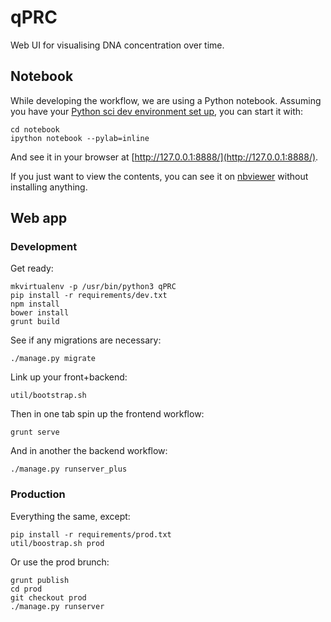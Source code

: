 qPRC
====
Web UI for visualising DNA concentration over time.

Notebook
--------
While developing the workflow, we are using a Python notebook.
Assuming you have your
[Python sci dev environment set up](http://www.scipy.org/install.html),
you can start it with:

    cd notebook
    ipython notebook --pylab=inline

And see it in your browser at [http://127.0.0.1:8888/](http://127.0.0.1:8888/).

If you just want to view the contents, you can see it on
[nbviewer][notebook-nbviewer] without installing anything.

[notebook-nbviewer]: http://nbviewer.ipython.org/urls/raw.githubusercontent.com/qPRC/qPRC/master/notebook/qPRC.ipynb "qPRC workflow notebook"

Web app
-------

### Development

Get ready:

    mkvirtualenv -p /usr/bin/python3 qPRC
    pip install -r requirements/dev.txt
    npm install
    bower install
    grunt build

See if any migrations are necessary:

    ./manage.py migrate

Link up your front+backend:

    util/bootstrap.sh

Then in one tab spin up the frontend workflow:

    grunt serve

And in another the backend workflow:

    ./manage.py runserver_plus


### Production

Everything the same, except:

    pip install -r requirements/prod.txt
    util/boostrap.sh prod

Or use the prod brunch:

    grunt publish
    cd prod
    git checkout prod
    ./manage.py runserver
